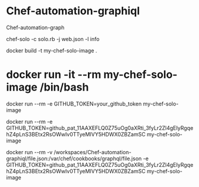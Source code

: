 # Chef-automation-graphiql
Chef-automation-graph

chef-solo -c solo.rb -j web.json -l info

docker build -t my-chef-solo-image .

# docker run -it --rm my-chef-solo-image /bin/bash

docker run --rm -e GITHUB_TOKEN=your_github_token my-chef-solo-image

docker run --rm -e GITHUB_TOKEN=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 my-chef-solo-image

docker run --rm -v /workspaces/Chef-automation-graphiql/file.json:/var/chef/cookbooks/graphql/file.json -e GITHUB_TOKEN=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 my-chef-solo-image